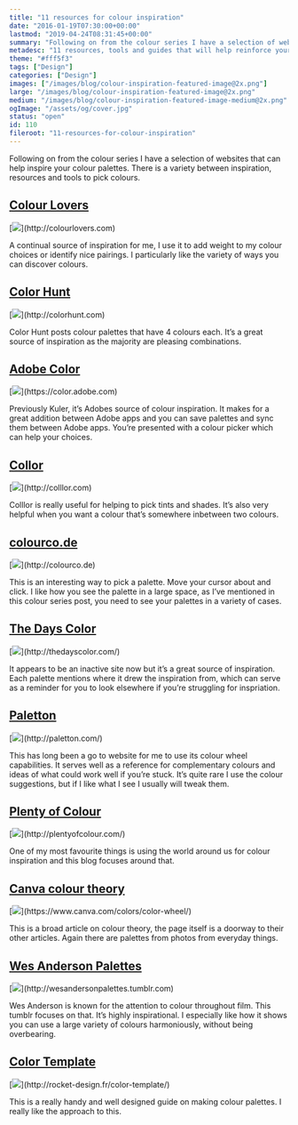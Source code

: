 ```yaml
---
title: "11 resources for colour inspiration"
date: "2016-01-19T07:30:00+00:00"
lastmod: "2019-04-24T08:31:45+00:00"
summary: "Following on from the colour series I have a selection of websites that can help inspire your colour palettes. There is a variety between inspiration, resources and tools to pick colours."
metadesc: "11 resources, tools and guides that will help reinforce your colour knowledge."
theme: "#fff5f3"
tags: ["Design"]
categories: ["Design"]
images: ["/images/blog/colour-inspiration-featured-image@2x.png"]
large: "/images/blog/colour-inspiration-featured-image@2x.png"
medium: "/images/blog/colour-inspiration-featured-image-medium@2x.png"
ogImage: "/assets/og/cover.jpg"
status: "open"
id: 110
fileroot: "11-resources-for-colour-inspiration"
---
```


Following on from the colour series I have a selection of websites that can help inspire your colour palettes. There is a variety between inspiration, resources and tools to pick colours.

## [Colour Lovers](http://colourlovers.com)
<div className="article-image">
  [<Image src="/images/blog/cr-colourlovers.png" width={890} height={587} />](http://colourlovers.com)
</div>

A continual source of inspiration for me, I use it to add weight to my colour choices or identify nice pairings. I particularly like the variety of ways you can discover colours.

## [Color Hunt](http://colorhunt.co)
<div className="article-image">
  [<Image src="/images/blog/cr-colorhunt.png" width={890} height={587} />](http://colorhunt.com)
</div>

Color Hunt posts colour palettes that have 4 colours each. It’s a great source of inspiration as the majority are pleasing combinations.

## [Adobe Color](https://color.adobe.com)
<div className="article-image">
  [<Image src="/images/blog/cr-adobe.png" width={890} height={587} />](https://color.adobe.com)
</div>

Previously Kuler, it’s Adobes source of colour inspiration. It makes for a great addition between Adobe apps and you can save palettes and sync them between Adobe apps. You’re presented with a colour picker which can help your choices.

## [Collor](http://colllor.com)
<div className="article-image">
  [<Image src="/images/blog/cr-colllor.png" width={890} height={587} />](http://colllor.com)
</div>

Colllor is really useful for helping to pick tints and shades. It’s also very helpful when you want a colour that’s somewhere inbetween two colours.

## [colourco.de](http://colourco.de/)
<div className="article-image">
  [<Image src="/images/blog/cr-colourcode.png" width={890} height={587} />](http://colourco.de)
</div>

This is an interesting way to pick a palette. Move your cursor about and click. I like how you see the palette in a large space, as I’ve mentioned in this colour series post, you need to see your palettes in a variety of cases.

## [The Days Color](http://thedayscolor.com/)
<div className="article-image">
  [<Image src="/images/blog/cr-thedayscolor.png" width={890} height={587} />](http://thedayscolor.com/)
</div>

It appears to be an inactive site now but it’s a great source of inspiration. Each palette mentions where it drew the inspiration from, which can serve as a reminder for you to look elsewhere if you’re struggling for inspriation.

## [Paletton](http://paletton.com/)
<div className="article-image">
  [<Image src="/images/blog/cr-paletton.png" width={890} height={587} />](http://paletton.com/)
</div>

This has long been a go to website for me to use its colour wheel capabilities. It serves well as a reference for complementary colours and ideas of what could work well if you’re stuck. It’s quite rare I use the colour suggestions, but if I like what I see I usually will tweak them.

## [Plenty of Colour](http://plentyofcolour.com/)
<div className="article-image">
  [<Image src="/images/blog/cr-plentyofcolour.png" width={890} height={587} />](http://plentyofcolour.com/)
</div>

One of my most favourite things is using the world around us for colour inspiration and this blog focuses around that.

## [Canva colour theory](https://www.canva.com/colors/color-wheel/)
<div className="article-image">
  [<Image src="/images/blog/cr-canva.png" width={890} height={587} />](https://www.canva.com/colors/color-wheel/)
</div>

This is a broad article on colour theory, the page itself is a doorway to their other articles. Again there are palettes from photos from everyday things.

## [Wes Anderson Palettes](http://wesandersonpalettes.tumblr.com)
<div className="article-image">
  [<Image src="/images/blog/cr-wesanderson.png" width={890} height={587} />](http://wesandersonpalettes.tumblr.com)
</div>

Wes Anderson is known for the attention to colour throughout film. This tumblr focuses on that. It’s highly inspirational. I especially like how it shows you can use a large variety of colours harmoniously, without being overbearing.

## [Color Template](http://rocket-design.fr/color-template/)
<div className="article-image">
  [<Image src="/images/blog/cr-colortemplate.png" width={890} height={587} />](http://rocket-design.fr/color-template/)
</div>

This is a really handy and well designed guide on making colour palettes. I really like the approach to this.
